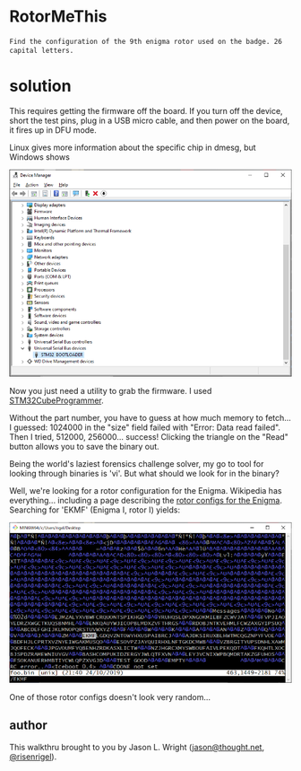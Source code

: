 
# RotorMeThis

```
Find the configuration of the 9th enigma rotor used on the badge. 26 capital letters.
```

# solution

This requires getting the firmware off the board. If you turn off the device, short the test pins,
plug in a USB micro cable, and then power on the board, it fires up in DFU mode.

Linux gives more information about the specific chip in dmesg, but Windows shows

![device manager](devman.png)

Now you just need a utility to grab the firmware. I used
[STM32CubeProgrammer](https://www.st.com/en/development-tools/stm32cubeprog.html).

Without the part number, you have to guess at how much memory to fetch... I guessed:
1024000 in the "size" field failed with "Error: Data read failed". Then I tried,
512000, 256000... success! Clicking the triangle on the "Read" button allows you to
save the binary out.

Being the world's laziest forensics challenge solver, my go to tool for looking through
binaries is 'vi'. But what should we look for in the binary?

Well, we're looking for a rotor configuration for the Enigma. Wikipedia has everything...
including a page describing the
[rotor configs for the Enigma](https://en.wikipedia.org/wiki/Enigma_rotor_details).
Searching for 'EKMF' (Enigma I, rotor I) yields:

![rotor configs](rotors.png)

One of those rotor configs doesn't look very random...

## author

This walkthru brought to you by Jason L. Wright ([jason@thought.net](mailto:jason@thought.net),
[@risenrigel](https://twitter.com/risenrigel)).